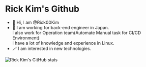 # Rick Kim's Github

- 👋  Hi, I am @Rick00Kim
- 🎩  I am working for back-end engineer in Japan.\
I also work for Operation team(Automate Manual task for CI/CD Environment)\
I have a lot of knowledge and experience in Linux.
- 🪄 I am interested in new technologies.

![Rick Kim's GitHub stats](https://github-readme-stats.vercel.app/api?username=Rick00Kim&show_icons=true&theme=solarized-dark)

<!---
Rick00Kim/Rick00Kim is a ✨ special ✨ repository because its `README.md` (this file) appears on your GitHub profile.
You can click the Preview link to take a look at your changes.
--->

